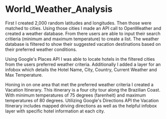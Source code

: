 # World_Weather_Analysis
First I created 2,000 random latitudes and longitudes. Then those were matched to cities. Using those cities I made an API call to OpenWeather and created a weather database. From there users are able to input their search critieria (minimum and maximum temperature) to create a list. The weather database is filtered to show their suggested vacation destinations based on their preferred weather conditions. 

Using Google's Places API I was able to locate hotels in the filtered cities from the users preferred weather criteria. Additionally I added a layer for an infobox which details the Hotel Name, City, Country, Current Weather and Max Temperature. 

Honing in on one area that met the preferred weather criteria I created a Vacation Itinerary. This itinerary is a four city tour along the Brazilian Coast. With minimum temperatures of 75 degrees (farenheit) and maximum temperatures of 80 degrees. Utilizing Google's Directions API the Vacation Itinerary includes mapped driving directions as well as the helpful infobox layer with specific hotel information at each city.  